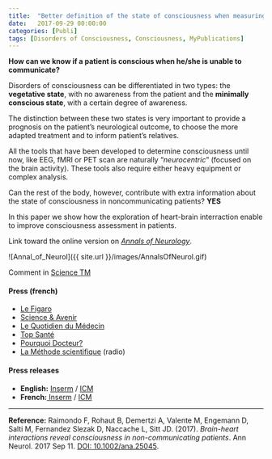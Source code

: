 ```yaml
---
title:  "Better definition of the state of consciousness when measuring brain –heart interactions ?"
date:   2017-09-29 00:00:00
categories: [Publi]
tags: [Disorders of Consciousness, Consciousness, MyPublications]
---
```



**How can we know if a patient is conscious when he/she is unable to communicate?**

Disorders of consciousness can be differentiated in two types: the **vegetative state**, with no awareness from the patient and the **minimally conscious state**, with a certain degree of awareness.

The distinction between these two states is very important to provide a prognosis on the patient’s neurological outcome, to choose the more adapted treatment and to inform patient’s relatives.

All the tools that have been developed to determine consciousness until now, like EEG, fMRI or PET scan are naturally “*neurocentric*” (focused on the brain activity). These tools also require either heavy equipment or complex analysis.

Can the rest of the body, however, contribute with extra information about the state of consciousness in noncommunicating patients? **YES**

In this paper we show how the exploration of heart-brain interraction enable to improve consciousness assessment in patients.


Link toward the online version on [*Annals of Neurology*](http://dx.doi.org/10.1002/ana.25045).

![Annal_of_Neurol]({{ site.url }}/images/AnnalsOfNeurol.gif)

Comment in [Science TM](http://dx.doi.org/10.1126/scitranslmed.aaq1224 )

#### Press (french)
* [Le Figaro](http://sante.lefigaro.fr/article/etat-vegetatif-l-activite-du-coeur-reflete-l-etat-de-conscience/)
* [Science & Avenir](https://www.sciencesetavenir.fr/sante/cerveau-et-psy/etat-vegetatif-quand-le-coeur-reflete-la-conscience_117717?xtor=RSS-16)
* [Le Quotidien du Médecin](https://www.lequotidiendumedecin.fr/actualites/article/2017/10/24/etat-vegetatif-mesurer-le-rythme-cardiaque-en-reaction-un-stimulus-sonore-permet-devaluer-letat-de-conscience_851670)
* [Top Santé](https://www.topsante.com/medecine/votre-sante-vous/fin-de-vie/coma-la-stimulation-sonore-pour-connaitre-l-etat-de-conscience-621892)
* [Pourquoi Docteur?](https://www.pourquoidocteur.fr/Articles/Question-d-actu/23237-Coma-nouveau-test-mieux-evaluer-pronostic)
* [La Méthode scientifique](https://www.franceculture.fr/emissions/la-methode-scientifique/la-methode-scientifique-lundi-6-novembre-2017) (radio)

#### Press releases
* **English:** [Inserm](http://presse.inserm.fr/en/interaction-between-brain-and-heart-may-be-new-indicator-of-state-of-consciousness/29814/) / [ICM](https://icm-institute.org/en/actualite/better-definition-of-the-state-of-consciousness-by-measuring-brain-heart-interactions/)
* **French:**[ Inserm](http://presse.inserm.fr/interaction-entre-coeur-et-cerveau-un-nouvel-indicateur-de-letat-de-conscience/29814/) / [ICM](https://icm-institute.org/fr/actualite/mieux-determiner-letat-de-conscience-evaluant-linteraction-entre-coeur-cerveau/)  

---

**Reference:** Raimondo F, Rohaut B, Demertzi A, Valente M, Engemann D, Salti M, Fernandez
Slezak D, Naccache L, Sitt JD. (2017). *Brain-heart interactions reveal consciousness in
non-communicating patients*. Ann Neurol. 2017 Sep 11. [DOI: 10.1002/ana.25045](http://dx.doi.org/10.1002/ana.25045).


<script type="text/javascript">
  reddit_url = "http://onlinelibrary.wiley.com/doi/10.1002/ana.25045/abstract";
  reddit_title = "Disentangling conscious from unconscious cognitive processing with event-related EEG potentials";
  reddit_newwindow='1';
</script>
<script type="text/javascript" src="//www.redditstatic.com/button/button3.js"></script>


<script type='text/javascript' src='https://d1bxh8uas1mnw7.cloudfront.net/assets/embed.js'></script>
<div data-badge-popover="right" class='altmetric-embed' data-badge-type='donut' data-hide-less-than='1' data-doi="/10.1002/ana.25045"></div>
